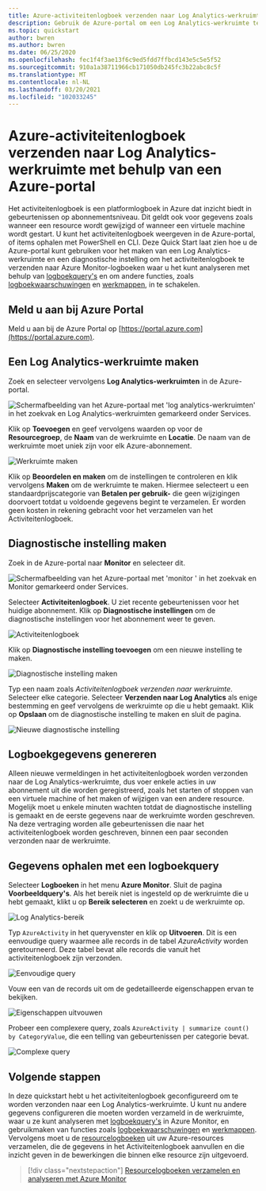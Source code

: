 ```yaml
---
title: Azure-activiteitenlogboek verzenden naar Log Analytics-werkruimte met behulp van een Azure-portal
description: Gebruik de Azure-portal om een Log Analytics-werkruimte te maken en een diagnostische instelling om het activiteitenlogboek naar Azure Monitor-logboeken te verzenden.
ms.topic: quickstart
author: bwren
ms.author: bwren
ms.date: 06/25/2020
ms.openlocfilehash: fec1f4f3ae13f6c9ed5fdd7ffbcd143e5c5e5f52
ms.sourcegitcommit: 910a1a38711966cb171050db245fc3b22abc8c5f
ms.translationtype: MT
ms.contentlocale: nl-NL
ms.lasthandoff: 03/20/2021
ms.locfileid: "102033245"
---
```

# <a name="send-azure-activity-log-to-log-analytics-workspace-using-azure-portal"></a>Azure-activiteitenlogboek verzenden naar Log Analytics-werkruimte met behulp van een Azure-portal
Het activiteitenlogboek is een platformlogboek in Azure dat inzicht biedt in gebeurtenissen op abonnementsniveau. Dit geldt ook voor gegevens zoals wanneer een resource wordt gewijzigd of wanneer een virtuele machine wordt gestart. U kunt het activiteitenlogboek weergeven in de Azure-portal, of items ophalen met PowerShell en CLI. Deze Quick Start laat zien hoe u de Azure-portal kunt gebruiken voor het maken van een Log Analytics-werkruimte en een diagnostische instelling om het activiteitenlogboek te verzenden naar Azure Monitor-logboeken waar u het kunt analyseren met behulp van [logboekquery's](../logs/log-query-overview.md) en om andere functies, zoals [logboekwaarschuwingen](../alerts/alerts-log-query.md) en [werkmappen](../visualize/workbooks-overview.md), in te schakelen. 

## <a name="sign-in-to-azure-portal"></a>Meld u aan bij Azure Portal
Meld u aan bij de Azure Portal op [https://portal.azure.com](https://portal.azure.com). 



## <a name="create-a-log-analytics-workspace"></a>Een Log Analytics-werkruimte maken
Zoek en selecteer vervolgens **Log Analytics-werkruimten** in de Azure-portal. 

![Schermafbeelding van het Azure-portaal met 'log analytics-werkruimten' in het zoekvak en Log Analytics-werkruimten gemarkeerd onder Services.](../logs/media/quick-create-workspace/azure-portal-01.png)
  
Klik op **Toevoegen** en geef vervolgens waarden op voor de **Resourcegroep**, de **Naam** van de werkruimte en **Locatie**. De naam van de werkruimte moet uniek zijn voor elk Azure-abonnement.

![Werkruimte maken](media/quick-collect-activity-log/create-workspace.png)

Klik op **Beoordelen en maken** om de instellingen te controleren en klik vervolgens **Maken** om de werkruimte te maken. Hiermee selecteert u een standaardprijscategorie van **Betalen per gebruik-** die geen wijzigingen doorvoert totdat u voldoende gegevens begint te verzamelen. Er worden geen kosten in rekening gebracht voor het verzamelen van het Activiteitenlogboek.


## <a name="create-diagnostic-setting"></a>Diagnostische instelling maken
Zoek in de Azure-portal naar **Monitor** en selecteer dit. 

![Schermafbeelding van het Azure-portaal met 'monitor ' in het zoekvak en Monitor gemarkeerd onder Services.](media/quick-collect-activity-log/azure-portal-monitor.png)

Selecteer **Activiteitenlogboek**. U ziet recente gebeurtenissen voor het huidige abonnement. Klik op **Diagnostische instellingen** om de diagnostische instellingen voor het abonnement weer te geven.

![Activiteitenlogboek](media/quick-collect-activity-log/activity-log.png)

Klik op **Diagnostische instelling toevoegen** om een nieuwe instelling te maken. 

![Diagnostische instelling maken](media/quick-collect-activity-log/create-diagnostic-setting.png)

Typ een naam zoals *Activiteitenlogboek verzenden naar werkruimte*. Selecteer elke categorie. Selecteer **Verzenden naar Log Analytics** als enige bestemming en geef vervolgens de werkruimte op die u hebt gemaakt. Klik op **Opslaan** om de diagnostische instelling te maken en sluit de pagina.

![Nieuwe diagnostische instelling](media/quick-collect-activity-log/new-diagnostic-setting.png)

## <a name="generate-log-data"></a>Logboekgegevens genereren
Alleen nieuwe vermeldingen in het activiteitenlogboek worden verzonden naar de Log Analytics-werkruimte, dus voer enkele acties in uw abonnement uit die worden geregistreerd, zoals het starten of stoppen van een virtuele machine of het maken of wijzigen van een andere resource. Mogelijk moet u enkele minuten wachten totdat de diagnostische instelling is gemaakt en de eerste gegevens naar de werkruimte worden geschreven. Na deze vertraging worden alle gebeurtenissen die naar het activiteitenlogboek worden geschreven, binnen een paar seconden verzonden naar de werkruimte.

## <a name="retrieve-data-with-a-log-query"></a>Gegevens ophalen met een logboekquery

Selecteer **Logboeken** in het menu **Azure Monitor**. Sluit de pagina **Voorbeeldquery's**. Als het bereik niet is ingesteld op de werkruimte die u hebt gemaakt, klikt u op **Bereik selecteren** en zoekt u de werkruimte op.

![Log Analytics-bereik](media/quick-collect-activity-log/log-analytics-scope.png)

Typ `AzureActivity` in het queryvenster en klik op **Uitvoeren**. Dit is een eenvoudige query waarmee alle records in de tabel *AzureActivity* worden geretourneerd. Deze tabel bevat alle records die vanuit het activiteitenlogboek zijn verzonden.

![Eenvoudige query](media/quick-collect-activity-log/query-01.png)

Vouw een van de records uit om de gedetailleerde eigenschappen ervan te bekijken.

![Eigenschappen uitvouwen](media/quick-collect-activity-log/expand-properties.png)

Probeer een complexere query, zoals `AzureActivity | summarize count() by CategoryValue`, die een telling van gebeurtenissen per categorie bevat.

![Complexe query](media/quick-collect-activity-log/query-02.png)


## <a name="next-steps"></a>Volgende stappen
In deze quickstart hebt u het activiteitenlogboek geconfigureerd om te worden verzonden naar een Log Analytics-werkruimte. U kunt nu andere gegevens configureren die moeten worden verzameld in de werkruimte, waar u ze kunt analyseren met [logboekquery's](../logs/log-query-overview.md) in Azure Monitor, en gebruikmaken van functies zoals [logboekwaarschuwingen](../alerts/alerts-log-query.md) en [werkmappen](../visualize/workbooks-overview.md). Vervolgens moet u de [resourcelogboeken](../essentials/resource-logs.md) uit uw Azure-resources verzamelen, die de gegevens in het Activiteitenlogboek aanvullen en die inzicht geven in de bewerkingen die binnen elke resource zijn uitgevoerd.


> [!div class="nextstepaction"]
> [Resourcelogboeken verzamelen en analyseren met Azure Monitor](../essentials/tutorial-resource-logs.md)
